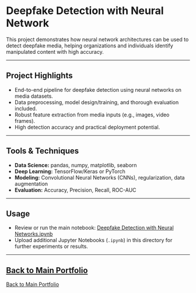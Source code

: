 # Deepfake Detection with Neural Network

This project demonstrates how neural network architectures can be used to detect deepfake media, helping organizations and individuals identify manipulated content with high accuracy.

---

## Project Highlights

- End-to-end pipeline for deepfake detection using neural networks on media datasets.
- Data preprocessing, model design/training, and thorough evaluation included.
- Robust feature extraction from media inputs (e.g., images, video frames).
- High detection accuracy and practical deployment potential.

---

## Tools & Techniques

- **Data Science:** pandas, numpy, matplotlib, seaborn
- **Deep Learning:** TensorFlow/Keras or PyTorch
- **Modeling:** Convolutional Neural Networks (CNNs), regularization, data augmentation
- **Evaluation:** Accuracy, Precision, Recall, ROC-AUC

---

## Usage

- Review or run the main notebook: [Deepfake Detection with Neural Networks.ipynb](./Deepfake%20Detection%20with%20Neural%20Networks.ipynb)
- Upload additional Jupyter Notebooks (`.ipynb`) in this directory for further experiments or results.

---

[Back to Main Portfolio](../README.md)
---

[Back to Main Portfolio](../README.md)
